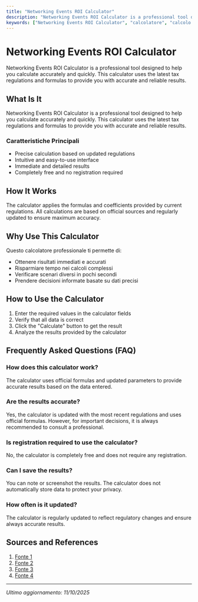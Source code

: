 ```yaml
---
title: "Networking Events ROI Calculator"
description: "Networking Events ROI Calculator is a professional tool designed to help you calculate accurately and quickly. This calculator uses the latest tax regulations and formulas to provide you with accurate and reliable results."
keywords: ["Networking Events ROI Calculator", "calcolatore", "calcolo online"]
---
```


# Networking Events ROI Calculator

Networking Events ROI Calculator is a professional tool designed to help you calculate accurately and quickly. This calculator uses the latest tax regulations and formulas to provide you with accurate and reliable results.

## What Is It

Networking Events ROI Calculator is a professional tool designed to help you calculate accurately and quickly. This calculator uses the latest tax regulations and formulas to provide you with accurate and reliable results.

### Caratteristiche Principali

- Precise calculation based on updated regulations
- Intuitive and easy-to-use interface
- Immediate and detailed results
- Completely free and no registration required

## How It Works

The calculator applies the formulas and coefficients provided by current regulations. All calculations are based on official sources and regularly updated to ensure maximum accuracy.

## Why Use This Calculator

Questo calcolatore professionale ti permette di:

- Ottenere risultati immediati e accurati
- Risparmiare tempo nei calcoli complessi
- Verificare scenari diversi in pochi secondi
- Prendere decisioni informate basate su dati precisi

## How to Use the Calculator

1. Enter the required values in the calculator fields
2. Verify that all data is correct
3. Click the "Calculate" button to get the result
4. Analyze the results provided by the calculator

## Frequently Asked Questions (FAQ)

### How does this calculator work?

The calculator uses official formulas and updated parameters to provide accurate results based on the data entered.

### Are the results accurate?

Yes, the calculator is updated with the most recent regulations and uses official formulas. However, for important decisions, it is always recommended to consult a professional.

### Is registration required to use the calculator?

No, the calculator is completely free and does not require any registration.

### Can I save the results?

You can note or screenshot the results. The calculator does not automatically store data to protect your privacy.

### How often is it updated?

The calculator is regularly updated to reflect regulatory changes and ensure always accurate results.

## Sources and References

1. [Fonte 1](https://inevent.com/en/event-roi-calculator.php)
2. [Fonte 2](https://splashthat.com/resources/event-roi-calculator)
3. [Fonte 3](https://corp.kaltura.com/blog/event-roi/)
4. [Fonte 4](https://custom.sockclub.com/event-roi-calculator?srsltid=AfmBOooZEmr_589uvSsOx1qoBb7kMnlwl2kg9o276tM5G7rLejtfxjzU)

---

*Ultimo aggiornamento: 11/10/2025*
